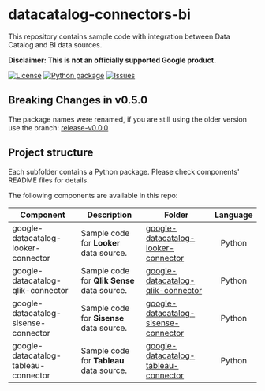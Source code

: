 # datacatalog-connectors-bi

This repository contains sample code with integration between Data Catalog and
BI data sources.

**Disclaimer: This is not an officially supported Google product.**

[![License](https://img.shields.io/github/license/GoogleCloudPlatform/datacatalog-connectors-bi.svg)](https://github.com/GoogleCloudPlatform/datacatalog-connectors-bi/blob/master/LICENSE)
[![Python package](https://github.com/GoogleCloudPlatform/datacatalog-connectors-bi/actions/workflows/pythonpackage.yml/badge.svg)](https://github.com/GoogleCloudPlatform/datacatalog-connectors-bi/actions/workflows/pythonpackage.yml)
[![Issues](https://img.shields.io/github/issues/googlecloudplatform/datacatalog-connectors-bi.svg)](https://github.com/GoogleCloudPlatform/datacatalog-connectors-bi/issues)

## **Breaking Changes in v0.5.0**

The package names were renamed, if you are still using the older version use the
branch: [release-v0.0.0](https://github.com/GoogleCloudPlatform/datacatalog-connectors-bi/tree/release-v0.0.0)

## Project structure

Each subfolder contains a Python package. Please check components' README files
for details.

The following components are available in this repo:

| Component                            | Description                                 | Folder                                                                                                                                                    | Language |
| ------------------------------------ | ------------------------------------------- | --------------------------------------------------------------------------------------------------------------------------------------------------------- | :------: |
| google-datacatalog-looker-connector  | Sample code for **Looker** data source.     | [google-datacatalog-looker-connector](https://github.com/GoogleCloudPlatform/datacatalog-connectors-bi/tree/master/google-datacatalog-looker-connector)   |  Python  |
| google-datacatalog-qlik-connector    | Sample code for **Qlik Sense** data source. | [google-datacatalog-qlik-connector](https://github.com/GoogleCloudPlatform/datacatalog-connectors-bi/tree/master/google-datacatalog-qlik-connector)       |  Python  |
| google-datacatalog-sisense-connector | Sample code for **Sisense** data source.    | [google-datacatalog-sisense-connector](https://github.com/GoogleCloudPlatform/datacatalog-connectors-bi/tree/master/google-datacatalog-sisense-connector) |  Python  |
| google-datacatalog-tableau-connector | Sample code for **Tableau** data source.    | [google-datacatalog-tableau-connector](https://github.com/GoogleCloudPlatform/datacatalog-connectors-bi/tree/master/google-datacatalog-tableau-connector) |  Python  |
